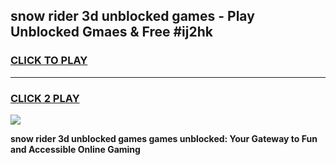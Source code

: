 
## snow rider 3d unblocked games - Play Unblocked Gmaes & Free #ij2hk
<h3>
<a href="https://premium.freeplayer.one?title=snow_rider_3d_unblocked_games&ref=03M">CLICK TO PLAY</a></h3>
<hr>

<h3>
<a href="https://premium.freeplayer.one?title=snow_rider_3d_unblocked_games&ref=03M">CLICK 2 PLAY</a>
  
</h3>

<a href="https://premium.freeplayer.one?title=snow_rider_3d_unblocked_games&ref=03M"><img src="https://clearcache.store/games.png"></a>


**snow rider 3d unblocked games games unblocked: Your Gateway to Fun and Accessible Online Gaming**
